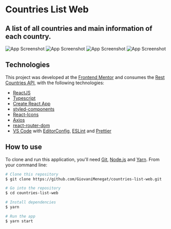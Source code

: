 # Countries List Web
## A list of all countries and main information of each country.

![App Screenshot](https://res.cloudinary.com/dlyk8besh/image/upload/v1596117006/countries-list-light_lguwbb.jpg)
![App Screenshot](https://res.cloudinary.com/dlyk8besh/image/upload/v1596117006/countries-list-dark_i1quhe.jpg)
![App Screenshot](https://res.cloudinary.com/dlyk8besh/image/upload/v1596117006/country-brazil-light_cktnse.jpg)
![App Screenshot](https://res.cloudinary.com/dlyk8besh/image/upload/v1596117006/contry-brazil-dark_qshiip.jpg)

## Technologies
This project was developed at the [Frontend Mentor](https://www.frontendmentor.io/challenges/rest-countries-api-with-color-theme-switcher-5cacc469fec04111f7b848ca) and consumes the [Rest Countries API](http://restcountries.eu/), with the following technologies:

- [ReactJS](https://reactjs.org/)
- [Typescript](https://www.notion.so/Typescript-5712aeab312d44fcba0aa88895caad36)
- [Create React App](https://github.com/facebook/create-react-app)
- [styled-components](https://styled-components.com/)
- [React-Icons](http://react-icons.github.io/react-icons/)
- [Axios](https://github.com/axios/axios)
- [react-router-dom](https://github.com/ReactTraining/react-router)
- [VS Code](https://code.visualstudio.com/) with [EditorConfig](https://editorconfig.org/), [ESLint](https://eslint.org/) and [Prettier](https://prettier.io/)

## How to use
To clone and run this application, you'll need [Git](https://git-scm.com/), [Node.js](https://nodejs.org/en/) and [Yarn](https://yarnpkg.com/). From your command line:

```bash
# Clone this repository
$ git clone https://github.com/GiovaniMenegat/countries-list-web.git

# Go into the repository
$ cd countries-list-web

# Install dependencies
$ yarn

# Run the app
$ yarn start
```
